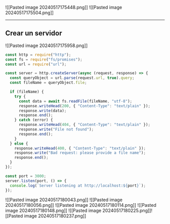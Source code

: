 ![[Pasted image 20240517175448.png]]
![[Pasted image 20240517175504.png]]

---
## Crear un servidor 
![[Pasted image 20240517175958.png]]

```js
const http = require("http");
const fs = require("fs/promises");
const url = require("url");

const server = http.createServer(async (request, response) => {
  const queryObject = url.parse(request.url, true).query;
  const fileName = queryObject.file;

  if (fileName) {
    try {
      const data = await fs.readFile(fileName, "utf-8");
      response.writeHead(200, { "Content-Type": "text/plain" });
      response.write(data);
      response.end();
    } catch (error) {
      response.writeHead(404, { "Content-Type": "text/plain" });
      response.write("File not found");
      response.end();
    }
  } else {
    response.writeHead(400, { "Content-Type": "text/plain" });
    response.write("Bad request: please provide a file name");
    response.end();
  }
});

const port = 3000;
server.listen(port, () => {
  console.log(`Server listening at http://localhost:${port}`);
});
```

![[Pasted image 20240517180043.png]]
![[Pasted image 20240517180056.png]]
![[Pasted image 20240517180114.png]]
![[Pasted image 20240517180148.png]]
![[Pasted image 20240517180225.png]]![[Pasted image 20240517180237.png]]

